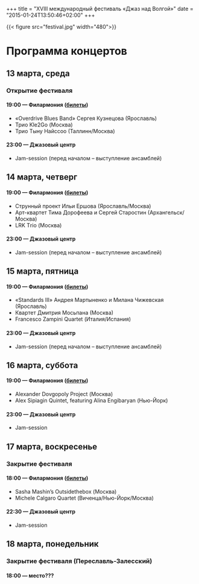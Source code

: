 +++
title = "XVIII международный фестиваль «Джаз над Волгой»"
date = "2015-01-24T13:50:46+02:00"
+++

{{< figure src="festival.jpg" width="480">}}

# Программа концертов

## 13 марта, среда

### Открытие фестиваля

#### 19:00 — Филармония ([билеты](http://yar-filarmoniya.ru/afisha/buy.php?af_id=2011))

* «Overdrive Blues Band» Сергея Кузнецова (Ярославль)
* Трио Kle2Go (Москва)
* Трио Тыну Найссоо (Таллинн/Москва)

#### 23:00 — Джазовый центр

* Jam-session (перед началом – выступление ансамблей)

## 14 марта, четверг

#### 19:00 — Филармония ([билеты](http://yar-filarmoniya.ru/afisha/buy.php?af_id=2012))

* Струнный проект Ильи Ершова (Ярославль/Москва)
* Арт-квартет Тима Дорофеева и Сергей Старостин (Архангельск/Москва)
* LRK Тrio (Москва)

#### 23:00 — Джазовый центр

* Jam-session (перед началом – выступление ансамблей)

## 15 марта, пятница

#### 19:00 — Филармония ([билеты](http://yar-filarmoniya.ru/afisha/buy.php?af_id=2013))

* «Standards III» Андрея Мартыненко и Милана Чижевская (Ярославль)
* Квартет Дмитрия Мосьпана (Москва)
* Francesco Zampini Quartet (Италия/Испания)

#### 23:00 — Джазовый центр

* Jam-session (перед началом – выступление ансамблей)
 
## 16 марта, суббота

#### 19:00 — Филармония ([билеты](http://yar-filarmoniya.ru/afisha/buy.php?af_id=2014))

* Alexander Dovgopoly Project (Москва)
* Alex Sipiagin Quintet, featuring Alina Engibaryan (Нью-Йорк)

#### 23:00 — Джазовый центр

* Jam-session

## 17 марта, воскресенье

### Закрытие фестиваля

#### 18:00 — Филармония ([билеты](http://yar-filarmoniya.ru/afisha/buy.php?af_id=2015))

* Sasha Mashin’s Outsidethebox (Москва)
* Michele Calgaro Quartet (Виченца/Нью-Йорк/Москва)

#### 22:30 — Джазовый центр

* Jam-session

## 18 марта, понедельник

### Закрытие фестиваля (Переславль-Залесский)

#### 18:00 — **место???**